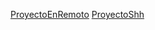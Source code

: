 [ProyectoEnRemoto](trabajoenRemoto.md)
[ProyectoShh](https://docs.google.com/presentation/d/1axwGyVG0KVUcdJpD8kRyz0R9xsgBEeZB9HFGqqsW_rM/edit?usp=sharing)